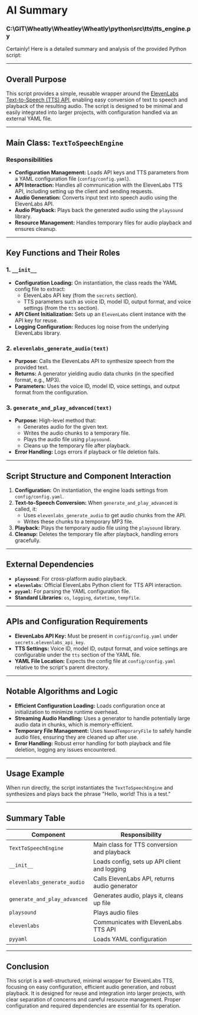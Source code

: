 # AI Summary

### C:\GIT\Wheatly\Wheatley\Wheatly\python\src\tts\tts_engine.py
Certainly! Here is a detailed summary and analysis of the provided Python script:

---

## **Overall Purpose**

This script provides a simple, reusable wrapper around the [ElevenLabs Text-to-Speech (TTS) API](https://elevenlabs.io/), enabling easy conversion of text to speech and playback of the resulting audio. The script is designed to be minimal and easily integrated into larger projects, with configuration handled via an external YAML file.

---

## **Main Class: `TextToSpeechEngine`**

### **Responsibilities**

- **Configuration Management:** Loads API keys and TTS parameters from a YAML configuration file (`config/config.yaml`).
- **API Interaction:** Handles all communication with the ElevenLabs TTS API, including setting up the client and sending requests.
- **Audio Generation:** Converts input text into speech audio using the ElevenLabs API.
- **Audio Playback:** Plays back the generated audio using the `playsound` library.
- **Resource Management:** Handles temporary files for audio playback and ensures cleanup.

---

## **Key Functions and Their Roles**

### **1. `__init__`**

- **Configuration Loading:** On instantiation, the class reads the YAML config file to extract:
  - ElevenLabs API key (from the `secrets` section).
  - TTS parameters such as voice ID, model ID, output format, and voice settings (from the `tts` section).
- **API Client Initialization:** Sets up an `ElevenLabs` client instance with the API key for reuse.
- **Logging Configuration:** Reduces log noise from the underlying ElevenLabs library.

### **2. `elevenlabs_generate_audio(text)`**

- **Purpose:** Calls the ElevenLabs API to synthesize speech from the provided text.
- **Returns:** A generator yielding audio data chunks (in the specified format, e.g., MP3).
- **Parameters:** Uses the voice ID, model ID, voice settings, and output format from the configuration.

### **3. `generate_and_play_advanced(text)`**

- **Purpose:** High-level method that:
  - Generates audio for the given text.
  - Writes the audio chunks to a temporary file.
  - Plays the audio file using `playsound`.
  - Cleans up the temporary file after playback.
- **Error Handling:** Logs errors if playback or file deletion fails.

---

## **Script Structure and Component Interaction**

1. **Configuration:** On instantiation, the engine loads settings from `config/config.yaml`.
2. **Text-to-Speech Conversion:** When `generate_and_play_advanced` is called, it:
   - Uses `elevenlabs_generate_audio` to get audio chunks from the API.
   - Writes these chunks to a temporary MP3 file.
3. **Playback:** Plays the temporary audio file using the `playsound` library.
4. **Cleanup:** Deletes the temporary file after playback, handling errors gracefully.

---

## **External Dependencies**

- **`playsound`**: For cross-platform audio playback.
- **`elevenlabs`**: Official ElevenLabs Python client for TTS API interaction.
- **`pyyaml`**: For parsing the YAML configuration file.
- **Standard Libraries**: `os`, `logging`, `datetime`, `tempfile`.

---

## **APIs and Configuration Requirements**

- **ElevenLabs API Key:** Must be present in `config/config.yaml` under `secrets.elevenlabs_api_key`.
- **TTS Settings:** Voice ID, model ID, output format, and voice settings are configurable under the `tts` section of the YAML file.
- **YAML File Location:** Expects the config file at `config/config.yaml` relative to the script's parent directory.

---

## **Notable Algorithms and Logic**

- **Efficient Configuration Loading:** Loads configuration once at initialization to minimize runtime overhead.
- **Streaming Audio Handling:** Uses a generator to handle potentially large audio data in chunks, which is memory-efficient.
- **Temporary File Management:** Uses `NamedTemporaryFile` to safely handle audio files, ensuring they are cleaned up after use.
- **Error Handling:** Robust error handling for both playback and file deletion, logging any issues encountered.

---

## **Usage Example**

When run directly, the script instantiates the `TextToSpeechEngine` and synthesizes and plays back the phrase "Hello, world! This is a test."

---

## **Summary Table**

| Component                | Responsibility                                      |
|--------------------------|-----------------------------------------------------|
| `TextToSpeechEngine`     | Main class for TTS conversion and playback          |
| `__init__`               | Loads config, sets up API client and logging        |
| `elevenlabs_generate_audio` | Calls ElevenLabs API, returns audio generator     |
| `generate_and_play_advanced` | Generates audio, plays it, cleans up file        |
| `playsound`              | Plays audio files                                   |
| `elevenlabs`             | Communicates with ElevenLabs TTS API                |
| `pyyaml`                 | Loads YAML configuration                            |

---

## **Conclusion**

This script is a well-structured, minimal wrapper for ElevenLabs TTS, focusing on easy configuration, efficient audio generation, and robust playback. It is designed for reuse and integration into larger projects, with clear separation of concerns and careful resource management. Proper configuration and required dependencies are essential for its operation.
